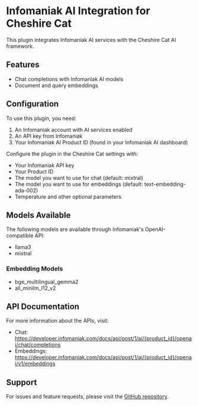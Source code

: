 # Infomaniak AI Integration for Cheshire Cat

This plugin integrates Infomaniak AI services with the Cheshire Cat AI framework.

## Features

- Chat completions with Infomaniak AI models
- Document and query embeddings

## Configuration

To use this plugin, you need:

1. An Infomaniak account with AI services enabled
2. An API key from Infomaniak
3. Your Infomaniak AI Product ID (found in your Infomaniak AI dashboard)

Configure the plugin in the Cheshire Cat settings with:
- Your Infomaniak API key
- Your Product ID
- The model you want to use for chat (default: mixtral)
- The model you want to use for embeddings (default: text-embedding-ada-002)
- Temperature and other optional parameters

## Models Available

The following models are available through Infomaniak's OpenAI-compatible API:
- llama3
- mixtral

### Embedding Models
- bge_multilingual_gemma2
- all_minilm_l12_v2

## API Documentation

For more information about the APIs, visit:
- Chat: https://developer.infomaniak.com/docs/api/post/1/ai/{product_id}/openai/chat/completions
- Embeddings: https://developer.infomaniak.com/docs/api/post/1/ai/{product_id}/openai/v1/embeddings

## Support

For issues and feature requests, please visit the [GitHub repository](https://github.com/Lukid/infomaniak_integration).